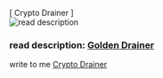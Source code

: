 [ Crypto Drainer ]  
![read description](https://s3.timeweb.com/1f7344ba-1965520e-2817-4cbe-af09-45fc695f40be/3.png)

### read description: [Golden Drainer](https://telegra.ph/Golden-Drainer-10-22)

write to me  [Crypto Drainer](https://t.me/cryptodralner) 
